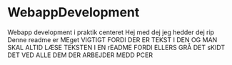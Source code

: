 # WebappDevelopment
Webapp development i praktik centeret
Hej med dej jeg hedder dej rip
Denne readme er MEget VIGTIGT FORDI DER ER TEKST I DEN OG MAN SKAL ALTID LÆSE TEKSTEN I EN rEADME FORDI ELLERS GRÅ DET sKIDT DET VED ALLE DEM DER ARBEJDER MEDD PCER
